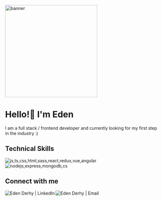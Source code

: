<img height="300" src="https://user-images.githubusercontent.com/93701509/233330963-dcedbe56-372c-4944-b5bf-23493720c482.png" alt="banner"/>


<h1> Hello!👋 I'm Eden</h1>
<p> I am a full stack / frontend developer and currently looking for my first step in the industry :) </p>

<h2> Technical Skills</h2>
<img src="https://skillicons.dev/icons?i=js,ts,css,html,sass,react,redux,vue,angular" alt="js,ts,css,html,sass,react,redux,vue,angular">
<img src="https://skillicons.dev/icons?i=nodejs,express,mongodb,cs" alt="nodejs,express,mongodb,cs">
                                                              

<h2> Connect with me </h2>
<a href="https://www.linkedin.com/in/edenderhy"><img align="left" src="https://img.shields.io/badge/linkedin-%230077B5.svg?style=for-the-badge&logo=linkedin&logoColor=white" alt="Eden Derhy | LinkedIn" /></a>


<a href="mailto:derhyeden@gmail.com"><img align="left" src="https://img.shields.io/badge/Gmail-D14836?style=for-the-badge&logo=gmail&logoColor=white" alt="Eden Derhy | Email"/></a>

